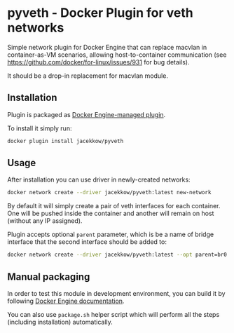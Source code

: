 # pyveth - Docker Plugin for veth networks

Simple network plugin for Docker Engine that can replace macvlan
in container-as-VM scenarios, allowing host-to-container communication
(see https://github.com/docker/for-linux/issues/931 for bug details).

It should be a drop-in replacement for macvlan module.

## Installation

Plugin is packaged as [Docker Engine-managed plugin](https://docs.docker.com/engine/extend/).

To install it simply run:

```bash
docker plugin install jacekkow/pyveth
```

## Usage

After installation you can use driver in newly-created networks:

```bash
docker network create --driver jacekkow/pyveth:latest new-network
```

By default it will simply create a pair of veth interfaces for each container.
One will be pushed inside the container and another will remain on host
(without any IP assigned).

Plugin accepts optional `parent` parameter, which is be a name of bridge
interface that the second interface should be added to:

```bash
docker network create --driver jacekkow/pyveth:latest --opt parent=br0 new-network
```

## Manual packaging

In order to test this module in development environment, you can build it
by following [Docker Engine documentation](https://docs.docker.com/engine/extend/#developing-a-plugin).

You can also use `package.sh` helper script which will perform
all the steps (including installation) automatically.


